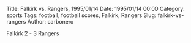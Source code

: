 Title: Falkirk vs. Rangers, 1995/01/14
Date: 1995/01/14 00:00
Category: sports
Tags: football, football scores, Falkirk, Rangers
Slug: falkirk-vs-rangers
Author: carbonero


Falkirk 2 - 3 Rangers
